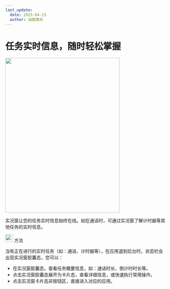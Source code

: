 ```yaml
---
last_update:
  date: 2025-04-23
  author: 油腻樵夫
---
```


# 任务实时信息，随时轻松掌握

<img src="https://tips-p01-drcn.dbankcdn.cn/MODEL/EMUI/C00B030/resource/card/202410131vcl7z/zh-cn/image/figure/10044804_f006_LiveCapsule.png" width="360" height="486"/>

实况窗让您的任务实时信息始终在线。如在通话时，可通过实况窗了解计时器等其他任务的实时信息。

<img src="https://tips-p01-drcn.dbankcdn.cn/MODEL/EMUI/C00B030/resource/card/202503041becsx/zh-cn/image/common/buttons/fig_method.png" width="24" height="24"/> 方法

当有正在进行的实时任务（如：通话、计时器等），在应用退到后台时，状态栏会出现实况窗胶囊态，您可以：

+   在实况窗胶囊态，查看任务概要信息，如：通话时长、倒计时时长等。
+   点击实况窗胶囊态展开为卡片态，查看详细信息，或快速执行常用操作。
+   点击实况窗卡片态非按钮区，直接进入对应的应用。

